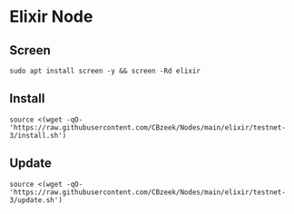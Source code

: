 #  Elixir Node

## Screen
```
sudo apt install screen -y && screen -Rd elixir
```

## Install
```
source <(wget -qO- 'https://raw.githubusercontent.com/CBzeek/Nodes/main/elixir/testnet-3/install.sh')
```

## Update
```
source <(wget -qO- 'https://raw.githubusercontent.com/CBzeek/Nodes/main/elixir/testnet-3/update.sh')
```
